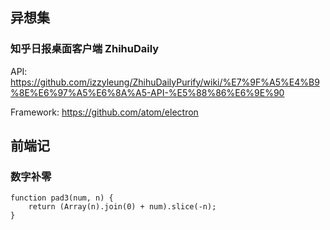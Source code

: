 ## 异想集

### 知乎日报桌面客户端 ZhihuDaily

API: https://github.com/izzyleung/ZhihuDailyPurify/wiki/%E7%9F%A5%E4%B9%8E%E6%97%A5%E6%8A%A5-API-%E5%88%86%E6%9E%90

Framework: https://github.com/atom/electron

## 前端记

### 数字补零

```
function pad3(num, n) {
    return (Array(n).join(0) + num).slice(-n);
}
```